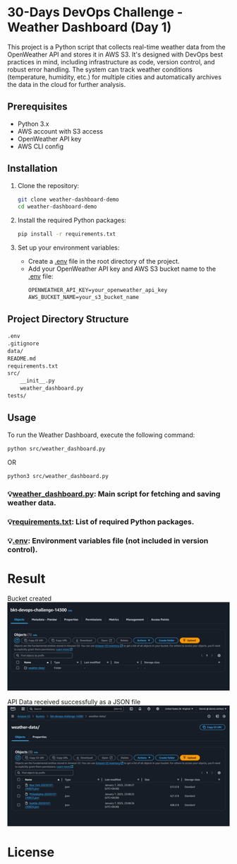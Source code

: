 # 30-Days DevOps Challenge - Weather Dashboard (Day 1)

This project is a Python script that collects real-time weather data from the OpenWeather API and stores it in AWS S3. It's designed with DevOps best practices in mind, including infrastructure as code, version control, and robust error handling. The system can track weather conditions (temperature, humidity, etc.) for multiple cities and automatically archives the data in the cloud for further analysis.

## Prerequisites

- Python 3.x
- AWS account with S3 access
- OpenWeather API key
- AWS CLI config

## Installation

1. Clone the repository:
    ```sh
    git clone weather-dashboard-demo
    cd weather-dashboard-demo
    ```

2. Install the required Python packages:
    ```sh
    pip install -r requirements.txt
    ```

3. Set up your environment variables:
    - Create a [.env](./.env) file in the root directory of the project.
    - Add your OpenWeather API key and AWS S3 bucket name to the [.env](./.env) file:
        ```env
        OPENWEATHER_API_KEY=your_openweather_api_key
        AWS_BUCKET_NAME=your_s3_bucket_name
        ```

      
## Project Directory Structure

```markdown
.env
.gitignore
data/
README.md
requirements.txt
src/
    __init__.py
    weather_dashboard.py
tests/
```

## Usage

To run the Weather Dashboard, execute the following command:
```sh
python src/weather_dashboard.py
```
OR
```sh
python3 src/weather_dashboard.py
```

### 💡[weather_dashboard.py](./src/weather_dashboard.py): Main script for fetching and saving weather data.
### 💡[requirements.txt](./requirements.txt): List of required Python packages.
### 💡[.env](./.env): Environment variables file (not included in version control).

#
# Result
Bucket created
![bucket-image](./image/img-bkt.png)

API Data received successfully as a JSON file
![json-data](./image/img-data.png)

# License


